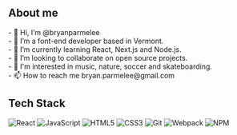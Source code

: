 <h2>About me</h2>
- 👋 Hi, I’m @bryanparmelee<br>
- 👀 I’m a font-end developer based in Vermont.<br>
- 🌱 I’m currently learning React, Next.js and Node.js.<br>
- 💞️ I’m looking to collaborate on open source projects.<br>
- 💞️ I'm interested in music, nature, soccer and skateboarding.<br>
- 📫 How to reach me bryan.parmelee@gmail.com

<h2>Tech Stack</h2>

![React](https://img.shields.io/badge/react-%2320232a.svg?style=for-the-badge&logo=react&logoColor=%2361DAFB)
![JavaScript](https://img.shields.io/badge/javascript-%23323330.svg?style=for-the-badge&logo=javascript&logoColor=%23F7DF1E)
![HTML5](https://img.shields.io/badge/html5-%23E34F26.svg?style=for-the-badge&logo=html5&logoColor=white)
![CSS3](https://img.shields.io/badge/css3-%231572B6.svg?style=for-the-badge&logo=css3&logoColor=white)
![Git](https://img.shields.io/badge/git-%23F05033.svg?style=for-the-badge&logo=git&logoColor=white)
![Webpack](https://img.shields.io/badge/webpack-%238DD6F9.svg?style=for-the-badge&logo=webpack&logoColor=black)
![NPM](https://img.shields.io/badge/NPM-%23000000.svg?style=for-the-badge&logo=npm&logoColor=white)

<!---
bryanparmelee/bryanparmelee is a ✨ special ✨ repository because its `README.md` (this file) appears on your GitHub profile.
You can click the Preview link to take a look at your changes.
--->
